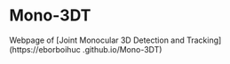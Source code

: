 # Mono-3DT
Webpage of [Joint Monocular 3D Detection and Tracking](https://eborboihuc
.github.io/Mono-3DT)
